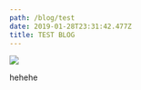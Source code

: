 ```yaml
---
path: /blog/test
date: 2019-01-28T23:31:42.477Z
title: TEST BLOG
---
```

![](/assets/currents_hi_res.jpg)

hehehe
